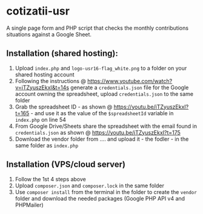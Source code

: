 # cotizatii-usr
A single page form and PHP script that checks the monthly contributions situations against a Google Sheet.


## Installation (shared hosting):

1. Upload `index.php` and `logo-usr16-flag_white.png` to a folder on your shared hosting account
2. Following the instructions @ https://www.youtube.com/watch?v=iTZyuszEkxI&t=14s generate a `credentials.json` file for the Google account owning the spreadsheet, upload `credentials.json` to the same folder
3. Grab the spreadsheet ID - as shown @ https://youtu.be/iTZyuszEkxI?t=165 - and use it as the value of the `$spreadsheetId` variable in `index.php` on line 54
4. From Google Drive/Sheets share the spreadsheet with the email found in `credentials.json` as shown @ https://youtu.be/iTZyuszEkxI?t=175
4. Download the vendor folder from .... and upload it - the fodler - in the same folder as `index.php`



## Installation (VPS/cloud server)

1. Follow the 1st 4 steps above
2. Upload `composer.json` and `composer.lock` in the same folder
3. Use `composer install` from the terminal in the folder to create the `vendor` folder and download the needed packages (Google PHP API v4 and PHPMailer)
